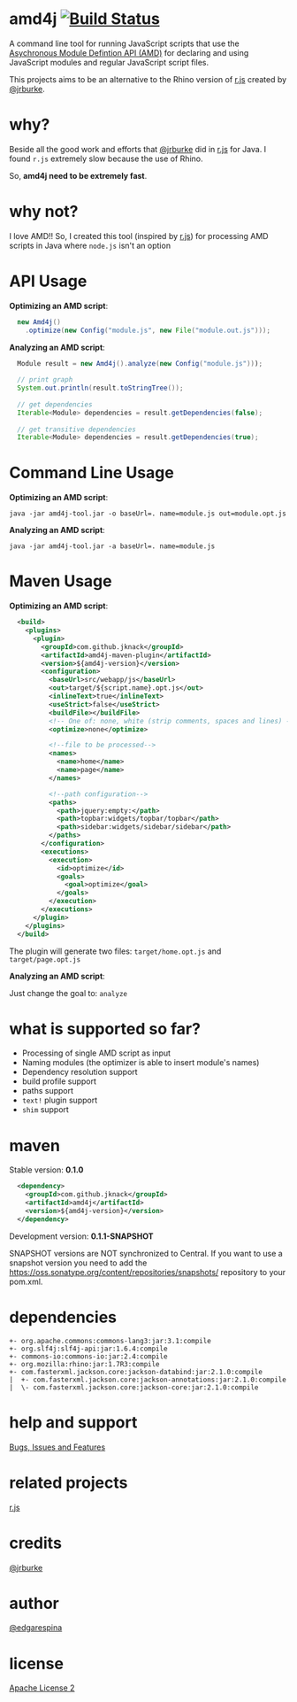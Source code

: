 amd4j [![Build Status](https://travis-ci.org/jknack/amd4j.png?branch=master)](https://travis-ci.org/jknack/amd4j)
======

A command line tool for running JavaScript scripts that use the [Asychronous Module Defintion API (AMD)](https://github.com/amdjs/amdjs-api/wiki/AMD) for declaring and using JavaScript modules and regular JavaScript script files.

This projects aims to be an alternative to the Rhino version of [r.js](http://requirejs.org/docs/optimization.html) created by [@jrburke](https://github.com/jrburke).

why?
======
Beside all the good work and efforts that [@jrburke](https://github.com/jrburke) did in [r.js](http://requirejs.org/docs/optimization.html) for Java.
I found ```r.js``` extremely slow because the use of Rhino.

So, **amd4j need to be extremely fast**.

why not?
======
I love AMD!! So, I created this tool (inspired by [r.js](http://requirejs.org/docs/optimization.html)) for processing AMD scripts in Java where ```node.js``` isn't an option

API Usage
======

**Optimizing an AMD script**:

```java
  new Amd4j()
    .optimize(new Config("module.js", new File("module.out.js")));
```

**Analyzing an AMD script**:

```java
  Module result = new Amd4j().analyze(new Config("module.js")));
 
  // print graph
  System.out.println(result.toStringTree());
 
  // get dependencies
  Iterable<Module> dependencies = result.getDependencies(false);
 
  // get transitive dependencies
  Iterable<Module> dependencies = result.getDependencies(true);
```

Command Line Usage
======

**Optimizing an AMD script**:

```shell
java -jar amd4j-tool.jar -o baseUrl=. name=module.js out=module.opt.js
```

**Analyzing an AMD script**:

```shell
java -jar amd4j-tool.jar -a baseUrl=. name=module.js
```

Maven Usage
======

**Optimizing an AMD script**:

```xml
  <build>
    <plugins>
      <plugin>
        <groupId>com.github.jknack</groupId>
        <artifactId>amd4j-maven-plugin</artifactId>
        <version>${amd4j-version}</version>
        <configuration>
          <baseUrl>src/webapp/js</baseUrl>
          <out>target/${script.name}.opt.js</out>
          <inlineText>true</inlineText>
          <useStrict>false</useStrict>
          <buildFile></buildFile>
          <!-- One of: none, white (strip comments, spaces and lines) -->
          <optimize>none</optimize>

          <!--file to be processed-->
          <names>
            <name>home</name>
            <name>page</name>
          </names>

          <!--path configuration-->
          <paths>
            <path>jquery:empty:</path>
            <path>topbar:widgets/topbar/topbar</path>
            <path>sidebar:widgets/sidebar/sidebar</path>
          </paths>
        </configuration>
        <executions>
          <execution>
            <id>optimize</id>
            <goals>
              <goal>optimize</goal>
            </goals>
          </execution>
        </executions>
      </plugin>
    </plugins>
  </build>
```
The plugin will generate two files: ```target/home.opt.js``` and ```target/page.opt.js```

**Analyzing an AMD script**:

Just change the goal to: ```analyze```

what is supported so far?
======

* Processing of single AMD script as input
* Naming modules (the optimizer is able to insert module's names)
* Dependency resolution support
* build profile support
* paths support
* ```text!``` plugin support
* ```shim``` support

maven
======
Stable version: **0.1.0**


```xml
  <dependency>
    <groupId>com.github.jknack</groupId>
    <artifactId>amd4j</artifactId>
    <version>${amd4j-version}</version>
  </dependency>
```
 
Development version: **0.1.1-SNAPSHOT**

SNAPSHOT versions are NOT synchronized to Central. If you want to use a snapshot version you need to add the https://oss.sonatype.org/content/repositories/snapshots/ repository to your pom.xml.

dependencies
======

```
+- org.apache.commons:commons-lang3:jar:3.1:compile
+- org.slf4j:slf4j-api:jar:1.6.4:compile
+- commons-io:commons-io:jar:2.4:compile
+- org.mozilla:rhino:jar:1.7R3:compile
+- com.fasterxml.jackson.core:jackson-databind:jar:2.1.0:compile
|  +- com.fasterxml.jackson.core:jackson-annotations:jar:2.1.0:compile
|  \- com.fasterxml.jackson.core:jackson-core:jar:2.1.0:compile
```

help and support
======
 [Bugs, Issues and Features](https://github.com/jknack/amd4j/issues)

related projects
======
 [r.js](http://requirejs.org/docs/optimization.html)

credits
======
 [@jrburke](https://github.com/jrburke)

author
======
 [@edgarespina](https://twitter.com/edgarespina)

license
======
[Apache License 2](http://www.apache.org/licenses/LICENSE-2.0.html)
